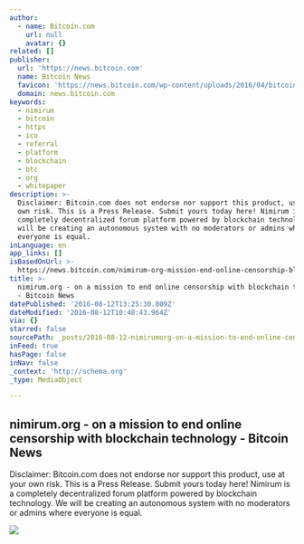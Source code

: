 ```yaml
---
author:
  - name: Bitcoin.com
    url: null
    avatar: {}
related: []
publisher:
  url: 'https://news.bitcoin.com'
  name: Bitcoin News
  favicon: 'https://news.bitcoin.com/wp-content/uploads/2016/04/bitcoin_fav.png'
  domain: news.bitcoin.com
keywords:
  - nimirum
  - bitcoin
  - https
  - ico
  - referral
  - platform
  - blockchain
  - btc
  - org
  - whitepaper
description: >-
  Disclaimer: Bitcoin.com does not endorse nor support this product, use at your
  own risk. This is a Press Release. Submit yours today here! Nimirum is a
  completely decentralized forum platform powered by blockchain technology. We
  will be creating an autonomous system with no moderators or admins where
  everyone is equal.
inLanguage: en
app_links: []
isBasedOnUrl: >-
  https://news.bitcoin.com/nimirum-org-mission-end-online-censorship-blockchain-technology/
title: >-
  nimirum.org - on a mission to end online censorship with blockchain technology
  - Bitcoin News
datePublished: '2016-08-12T13:25:30.809Z'
dateModified: '2016-08-12T10:48:43.964Z'
via: {}
starred: false
sourcePath: _posts/2016-08-12-nimirumorg-on-a-mission-to-end-online-censorship-with-blo.md
inFeed: true
hasPage: false
inNav: false
_context: 'http://schema.org'
_type: MediaObject

---
```

<article style=""><h1>nimirum.org - on a mission to end online censorship with blockchain technology - Bitcoin News</h1><p>Disclaimer: Bitcoin.com does not endorse nor support this product, use at your own risk. This is a Press Release. Submit yours today here! Nimirum is a completely decentralized forum platform powered by blockchain technology. We will be creating an autonomous system with no moderators or admins where everyone is equal.</p><img src="https://news.bitcoin.com/wp-content/uploads/2016/08/Logo-1.png" /></article>